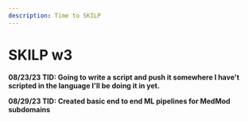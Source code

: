 ```yaml
---
description: Time to SKILP
---
```


# SKILP w3



**08/23/23 TID: Going to write a script and push it somewhere I have't scripted in the language I'll be doing it in yet.**

**08/29/23 TID: Created basic end to end ML pipelines for MedMod subdomains**
